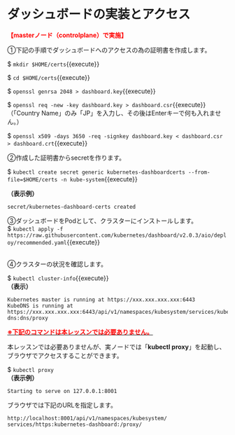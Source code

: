 # ダッシュボードの実装とアクセス
**<span style="color: red; ">【masterノード（controlplane）で実施】</span>**  

①下記の手順でダッシュボードへのアクセスの為の証明書を作成します。  

$ `mkdir $HOME/certs`{{execute}}  

$ `cd $HOME/certs`{{execute}}  

$ `openssl genrsa 2048 > dashboard.key`{{execute}}  

$ `openssl req -new -key dashboard.key > dashboard.csr`{{execute}}  
（「Country Name」のみ「JP」を入力し、その後はEnterキーで何も入れません。）

$ `openssl x509 -days 3650 -req -signkey dashboard.key < dashboard.csr > dashboard.crt`{{execute}}  

②作成した証明書からsecretを作ります。  

$ `kubectl create secret generic kubernetes-dashboardcerts --from-file=$HOME/certs -n kube-system`{{execute}}  

**（表示例）**  
```
secret/kubernetes-dashboard-certs created
```  

③ダッシュボードをPodとして、クラスターにインストールします。  
$ `kubectl apply -f https://raw.githubusercontent.com/kubernetes/dashboard/v2.0.3/aio/deploy/recommended.yaml`{{execute}}  
<br>

④クラスターの状況を確認します。  

$ `kubectl cluster-info`{{execute}}  
**（表示）**  
```
Kubernetes master is running at https://xxx.xxx.xxx.xxx:6443
KubeDNS is running at
https://xxx.xxx.xxx.xxx:6443/api/v1/namespaces/kubesystem/services/kube-dns:dns/proxy
```  

<u>**<span style="color: red; ">※下記のコマンドは本レッスンでは必要ありません。</span>**</u>

本レッスンでは必要ありませんが、実ノードでは「**kubectl proxy**」を起動し、ブラウザでアクセスすることができます。  

$ `kubectl proxy`  
**（表示例）**  
```
Starting to serve on 127.0.0.1:8001
```
ブラウザでは下記のURLを指定します。  

`http://localhost:8001/api/v1/namespaces/kubesystem/
services/https:kubernetes-dashboard:/proxy/`  

